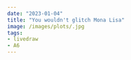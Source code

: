 ```yaml
---
date: "2023-01-04"
title: "You wouldn't glitch Mona Lisa"
image: /images/plots/.jpg
tags:
- livedraw
- A6
---
```

